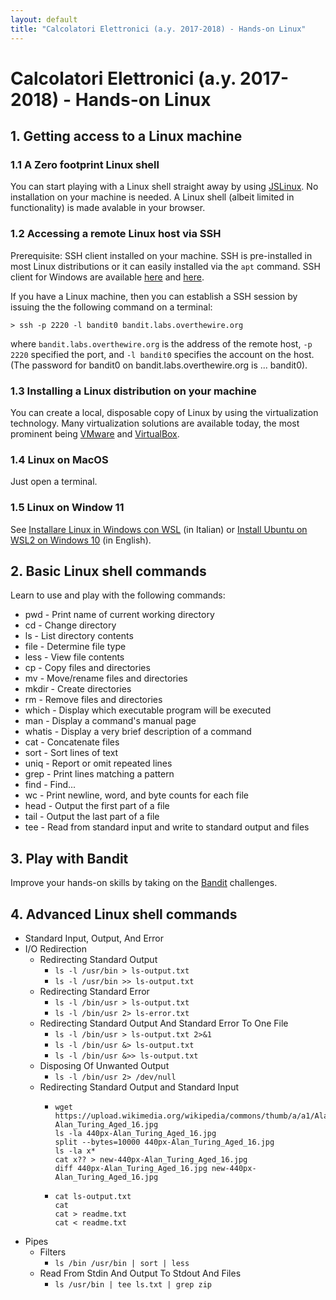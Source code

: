 ```yaml
--- 
layout: default
title: "Calcolatori Elettronici (a.y. 2017-2018) - Hands-on Linux"
---
```


# Calcolatori Elettronici (a.y. 2017-2018) - Hands-on Linux


## 1. Getting access to a Linux machine

### 1.1 A Zero footprint Linux shell

You can start playing with a Linux shell straight away by using [JSLinux](https://bellard.org/jslinux/).  No installation on your machine is needed.  A Linux shell (albeit limited in functionality) is made avalable in your browser.

### 1.2 Accessing a remote Linux host via SSH

Prerequisite: SSH client installed on your machine. SSH is pre-installed in most Linux distributions or it can easily installed via the `apt` command. SSH client for Windows are available [here](http://www.putty.org/) and [here](https://www.chiark.greenend.org.uk/~sgtatham/putty/). 

If you have a Linux machine, then you can establish a SSH session by issuing the the following command on a terminal:

```
> ssh -p 2220 -l bandit0 bandit.labs.overthewire.org
```
where `bandit.labs.overthewire.org` is the address of the remote host, `-p 2220` specified the port, and `-l bandit0` specifies the account on the host. (The password for bandit0 on bandit.labs.overthewire.org is ... bandit0).

### 1.3 Installing a Linux distribution on your machine

You can create a local, disposable copy of Linux by using the virtualization technology.  Many virtualization solutions are available today, the most prominent being [VMware](https://www.vmware.com) and [VirtualBox](https://www.virtualbox.org/).

### 1.4 Linux on MacOS

Just open a terminal.

### 1.5 Linux on Window 11

See [Installare Linux in Windows con WSL](https://learn.microsoft.com/it-it/windows/wsl/install) (in Italian) or [Install Ubuntu on WSL2 on Windows 10](https://ubuntu.com/tutorials/install-ubuntu-on-wsl2-on-windows-10#1-overview) (in English).

## 2. Basic Linux shell commands

Learn to use and play with the following commands:

* pwd - Print name of current working directory
* cd - Change directory
* ls - List directory contents
* file - Determine file type
* less - View file contents
* cp - Copy files and directories
* mv - Move/rename files and directories
* mkdir - Create directories
* rm - Remove files and directories
* which - Display which executable program will be executed
* man - Display a command's manual page
* whatis - Display a very brief description of a command
* cat - Concatenate files
* sort - Sort lines of text
* uniq - Report or omit repeated lines
* grep - Print lines matching a pattern
* find - Find...
* wc - Print newline, word, and byte counts for each file
* head - Output the first part of a file
* tail - Output the last part of a file
* tee - Read from standard input and write to standard output and files

## 3. Play with Bandit

Improve your hands-on skills by taking on the [Bandit](http://overthewire.org/wargames/bandit/) challenges.

## 4. Advanced Linux shell commands

 * Standard Input, Output, And Error
 * I/O Redirection
   - Redirecting Standard Output
     * ``ls -l /usr/bin > ls-output.txt``
     * ``ls -l /usr/bin >> ls-output.txt``
   - Redirecting Standard Error
     * ``ls -l /bin/usr > ls-output.txt``
     * ``ls -l /bin/usr 2> ls-error.txt``
   - Redirecting Standard Output And Standard Error To One File
     * ``ls -l /bin/usr > ls-output.txt 2>&1``
     * ``ls -l /bin/usr &> ls-output.txt``
     * ``ls -l /bin/usr &>> ls-output.txt``
   - Disposing Of Unwanted Output
     * ``ls -l /bin/usr 2> /dev/null``
   - Redirecting Standard Output and Standard Input
     * ```
       wget https://upload.wikimedia.org/wikipedia/commons/thumb/a/a1/Alan_Turing_Aged_16.jpg/440px-Alan_Turing_Aged_16.jpg
       ls -la 440px-Alan_Turing_Aged_16.jpg
       split --bytes=10000 440px-Alan_Turing_Aged_16.jpg
       ls -la x*
       cat x?? > new-440px-Alan_Turing_Aged_16.jpg
       diff 440px-Alan_Turing_Aged_16.jpg new-440px-Alan_Turing_Aged_16.jpg 
       ```
     * ```
       cat ls-output.txt
       cat
       cat > readme.txt
       cat < readme.txt
       ```
 * Pipes
   - Filters
     * ``ls /bin /usr/bin | sort | less``
   - Read From Stdin And Output To Stdout And Files
     * ``ls /usr/bin | tee ls.txt | grep zip``

